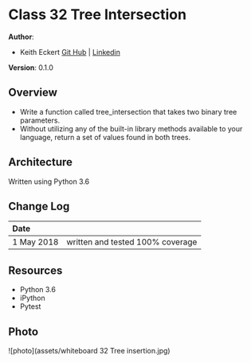 # Class 32 Tree Intersection

**Author**: 
- Keith Eckert [Git Hub](https://github.com/keitheck) | [Linkedin](www.linkedin.com/in/keith-eckert)

**Version**: 0.1.0

## Overview
- Write a function called tree_intersection that takes two binary tree parameters.
- Without utilizing any of the built-in library methods available to your language, return a set of values found in both trees.

## Architecture
Written using Python 3.6

## Change Log
| Date | |
|:--|:--|
| 1 May 2018 | written and tested 100% coverage |

## Resources
- Python 3.6
- iPython
- Pytest

## Photo
![photo](assets/whiteboard 32 Tree insertion.jpg)
